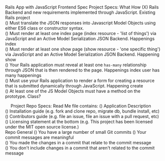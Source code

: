 Rails App with JavaScript Frontend Spec
Project Specs:
What	How	
(X) Rails Backend and new requirements implemented through JavaScript.	Existing Rails project	
() Must translate the JSON responses into Javascript Model Objects using either ES6 class or constructor syntax. 		
() Must render at least one index page (index resource - 'list of things') via JavaScript and an Active Model Serialization JSON Backend.	Happenings index	
() Must render at least one show page (show resource - 'one specific thing') via JavaScript and an Active Model Serialization JSON Backend.	Happening show	
() Your Rails application must reveal at least one `has-many` relationship through JSON that is then rendered to the page.	Happenings index
user has many happenings	
() Must use your Rails application to render a form for creating a resource that is submitted dynamically through JavaScript.	Happening create	
() At least one of the JS Model Objects must have a method on the prototype. Class?	

 
Project Repo Specs:
Read Me file contains:
() Application Description	
() Installation guide (e.g. fork and clone repo, migrate db, bundle install, etc)	
() Contributors guide (e.g. file an issue, file an issue with a pull request, etc)	
() Licensing statement at the bottom (e.g. This project has been licensed under the MIT open source license.)	
 Repo General
() You have a large number of small Git commits	
() Your commit messages are meaningful	
() You made the changes in a commit that relate to the commit message	
() You don't include changes in a commit that aren't related to the commit message	


